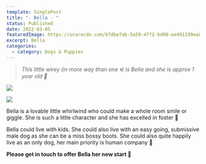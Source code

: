 ```yaml
---
template: SinglePost
title: "- Bella - "
status: Published
date: 2022-03-05
featuredImage: https://ucarecdn.com/b7dbe7ab-5a59-47f2-bd90-ee491199ea82/-/crop/344x233/0,92/-/preview/
excerpt: Bella
categories:
  - category: Dogs & Puppies
---
```

> *This little wirey (in more way than one 🌀) is Bella and she is approx 1 year old 🥰*




![](https://ucarecdn.com/6fd4283c-5d5a-4828-b6d9-52134ab05cde/)

![](https://ucarecdn.com/9c680c72-698d-46ab-920d-8603b98297fd/)

Bella is a lovable little whirlwind who could make a whole room smile or giggle. She is such a little character and she has excelled in foster 🐶 


Bella could live with kids. She could also live with an easy going, submissive male dog as she can be a miss bossy boots. She could also quite happily live as an only dog, her main priority is human company 🤗


**Please get in touch to offer Bella her new start 🏡**